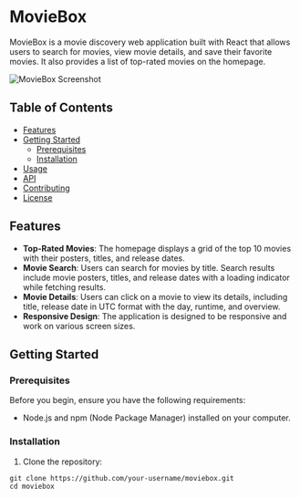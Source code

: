 # MovieBox 

MovieBox is a movie discovery web application built with React that allows users to search for movies, view movie details, and save their favorite movies. It also provides a list of top-rated movies on the homepage.

![MovieBox Screenshot](screenshot.png)

## Table of Contents
- [Features](#features)
- [Getting Started](#getting-started)
  - [Prerequisites](#prerequisites)
  - [Installation](#installation)
- [Usage](#usage)
- [API](#api)
- [Contributing](#contributing)
- [License](#license)

## Features

- **Top-Rated Movies**: The homepage displays a grid of the top 10 movies with their posters, titles, and release dates.
- **Movie Search**: Users can search for movies by title. Search results include movie posters, titles, and release dates with a loading indicator while fetching results.
- **Movie Details**: Users can click on a movie to view its details, including title, release date in UTC format with the day, runtime, and overview.
- **Responsive Design**: The application is designed to be responsive and work on various screen sizes.

## Getting Started

### Prerequisites

Before you begin, ensure you have the following requirements:

- Node.js and npm (Node Package Manager) installed on your computer.

### Installation

1. Clone the repository:

```shell
git clone https://github.com/your-username/moviebox.git
cd moviebox